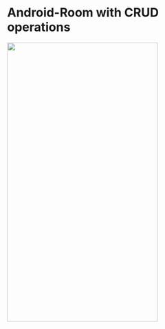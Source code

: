 # Android-Room with CRUD operations
<img src="https://user-images.githubusercontent.com/42887995/139385308-dfb2a1c2-6acc-457e-b80f-110ed633959d.gif" width="350" height="650"/>
